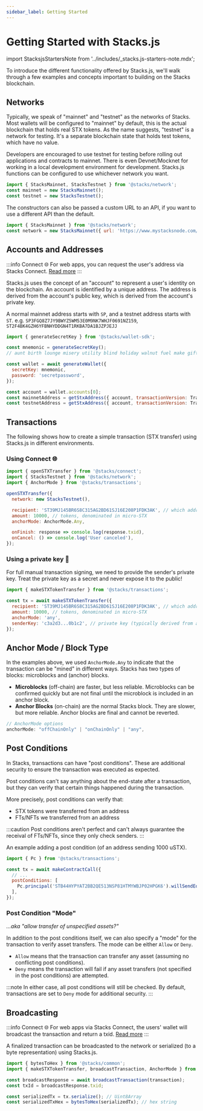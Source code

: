 ```yaml
---
sidebar_label: Getting Started
---
```


# Getting Started with Stacks.js

import StacksjsStartersNote from '../includes/\_stacks.js-starters-note.mdx';

<StacksjsStartersNote/>

To introduce the different functionality offered by Stacks.js, we'll walk through a few examples and concepts important to building on the Stacks blockchain.

## Networks

Typically, we speak of "mainnet" and "testnet" as the networks of Stacks. Most wallets will be configured to "mainnet" by default, this is the actual blockchain that holds real STX tokens.
As the name suggests, "testnet" is a network for testing.
It's a separate blockchain state that holds test tokens, which have no value.

Developers are encouraged to use testnet for testing before rolling out applications and contracts to mainnet.
There is even Devnet/Mocknet for working in a local development environment for development.
Stacks.js functions can be configured to use whichever network you want.

```js
import { StacksMainnet, StacksTestnet } from '@stacks/network';
const mainnet = new StacksMainnet();
const testnet = new StacksTestnet();
```

The constructors can also be passed a custom URL to an API, if you want to use a different API than the default.

```js
import { StacksMainnet } from '@stacks/network';
const network = new StacksMainnet({ url: 'https://www.mystacksnode.com/' });
```

## Accounts and Addresses

:::info Connect 🌐
For web apps, you can request the user's address via Stacks Connect. [Read more](https://connect.stacks.js.org/modules/_stacks_connect#quotconnectquot-aka-authentication-showconnect)
:::

Stacks.js uses the concept of an "account" to represent a user's identity on the blockchain. An account is identified by a unique address. The address is derived from the account's public key, which is derived from the account's private key.

A normal mainnet address starts with `SP`, and a testnet address starts with `ST`.
e.g. `SP3FGQ8Z7JY9BWYZ5WM53E0M9NK7WHJF0691NZ159`, `ST2F4BK4GZH6YFBNHYDDGN4T1RKBA7DA1BJZPJEJJ`

```js
import { generateSecretKey } from '@stacks/wallet-sdk';

const mnemonic = generateSecretKey();
// aunt birth lounge misery utility blind holiday walnut fuel make gift parent gap picnic exact various express sphere family nerve oil drill engage youth

const wallet = await generateWallet({
  secretKey: mnemonic,
  password: 'secretpassword',
});

const account = wallet.accounts[0];
const mainnetAddress = getStxAddress({ account, transactionVersion: TransactionVersion.Mainnet });
const testnetAddress = getStxAddress({ account, transactionVersion: TransactionVersion.Testnet });
```

## Transactions

The following shows how to create a simple transaction (STX transfer) using Stacks.js in different environments.

### Using Connect 🌐

```js
import { openSTXTransfer } from '@stacks/connect';
import { StacksTestnet } from '@stacks/network';
import { AnchorMode } from '@stacks/transactions';

openSTXTransfer({
  network: new StacksTestnet(),

  recipient: 'ST39MJ145BR6S8C315AG2BD61SJ16E208P1FDK3AK', // which address we are sending to
  amount: 10000, // tokens, denominated in micro-STX
  anchorMode: AnchorMode.Any,

  onFinish: response => console.log(response.txid),
  onCancel: () => console.log('User canceled'),
});
```

<!-- todo -->
<!-- [Read more](./connect.md) about transaction signing with Stacks Connect. -->

### Using a private key 🔑

For full manual transaction signing, we need to provide the sender's private key.
Treat the private key as a secret and never expose it to the public!

```js
import { makeSTXTokenTransfer } from '@stacks/transactions';

const tx = await makeSTXTokenTransfer({
  recipient: 'ST39MJ145BR6S8C315AG2BD61SJ16E208P1FDK3AK', // which address we are sending to
  amount: 10000, // tokens, denominated in micro-STX
  anchorMode: 'any',
  senderKey: 'c3a2d3...0b1c2', // private key (typically derived from a mnemonic)
});
```

<!-- todo -->
<!-- [Read more](./packages.md) about transaction signing with Stacks.js. -->

## Anchor Mode / Block Type

In the examples above, we used `AnchorMode.Any` to indicate that the transaction can be "mined" in different ways.
Stacks has two types of blocks: microblocks and (anchor) blocks.

- **Microblocks** (off-chain) are faster, but less reliable. Microblocks can be confirmed quickly but are not final until the microblock is included in an anchor block.
- **Anchor Blocks** (on-chain) are the normal Stacks block. They are slower, but more reliable. Anchor blocks are final and cannot be reverted.

<!-- todo: Read more about how decentralized blocks work -->

```js
// AnchorMode options
anchorMode: "offChainOnly" | "onChainOnly" | "any",
```

## Post Conditions

In Stacks, transactions can have "post conditions".
These are additional security to ensure the transaction was executed as expected.

Post conditions can't say anything about the end-state after a transaction, but they can verify that certain things happened during the transaction.

More precisely, post conditions can verify that:

- STX tokens were transferred from an address
- FTs/NFTs we transferred from an address

:::caution
Post conditions aren't perfect and can't always guarantee the receival of FTs/NFTs, since they only check senders.
:::

An example adding a post condition (of an address sending 1000 uSTX).

```js
import { Pc } from '@stacks/transactions';

const tx = await makeContractCall({
  // ...
  postConditions: [
    Pc.principal('STB44HYPYAT2BB2QE513NSP81HTMYWBJP02HPGK6').willSendEq(1000).ustx(),
  ],
});
```

### Post Condition "Mode"

_...aka "allow transfer of unspecified assets?"_

In addition to the post conditions itself, we can also specify a "mode" for the transaction to verify asset transfers.
The mode can be either `Allow` or `Deny`.

- `Allow` means that the transaction can transfer any asset (assuming no conflicting post conditions).
- `Deny` means the transaction will fail if any asset transfers (not specified in the post conditions) are attempted.

:::note
In either case, all post conditions will still be checked.
By default, transactions are set to `Deny` mode for additional security.
:::

## Broadcasting

:::info Connect 🌐
For web apps via Stacks Connect, the users' wallet will broadcast the transaction and return a txid.
[Read more](https://connect.stacks.js.org/modules/_stacks_connect)
:::

A finalized transaction can be broadcasted to the network or serialized (to a byte representation) using Stacks.js.

```js
import { bytesToHex } from '@stacks/common';
import { makeSTXTokenTransfer, broadcastTransaction, AnchorMode } from '@stacks/transactions';

const broadcastResponse = await broadcastTransaction(transaction);
const txId = broadcastResponse.txid;

const serializedTx = tx.serialize(); // Uint8Array
const serializedTxHex = bytesToHex(serializedTx); // hex string
```

